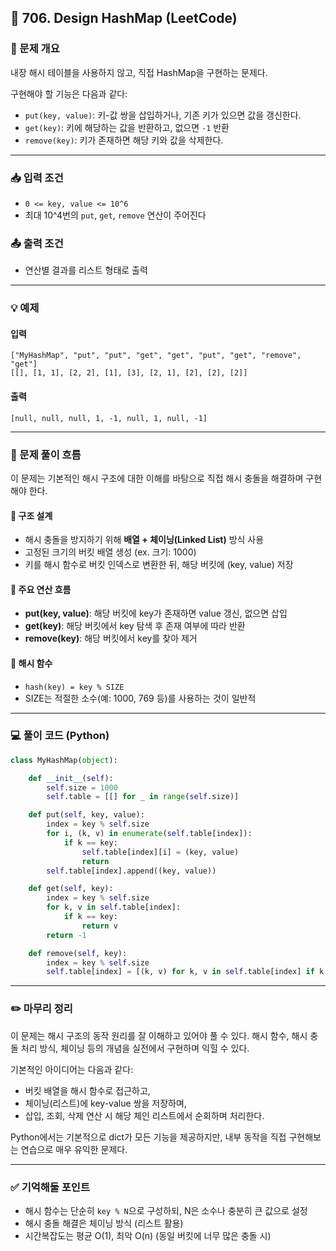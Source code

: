 ## 🧩 706. Design HashMap (LeetCode)

### 📌 문제 개요

내장 해시 테이블을 사용하지 않고, 직접 HashMap을 구현하는 문제다.

구현해야 할 기능은 다음과 같다:

- `put(key, value)`: 키-값 쌍을 삽입하거나, 기존 키가 있으면 값을 갱신한다.
- `get(key)`: 키에 해당하는 값을 반환하고, 없으면 `-1` 반환
- `remove(key)`: 키가 존재하면 해당 키와 값을 삭제한다.

---

### 📥 입력 조건
- `0 <= key, value <= 10^6`
- 최대 10^4번의 `put`, `get`, `remove` 연산이 주어진다

### 📤 출력 조건
- 연산별 결과를 리스트 형태로 출력

---

### 💡 예제

#### 입력
```
["MyHashMap", "put", "put", "get", "get", "put", "get", "remove", "get"]
[[], [1, 1], [2, 2], [1], [3], [2, 1], [2], [2], [2]]
```

#### 출력
```
[null, null, null, 1, -1, null, 1, null, -1]
```

---

### 🧠 문제 풀이 흐름

이 문제는 기본적인 해시 구조에 대한 이해를 바탕으로 직접 해시 충돌을 해결하며 구현해야 한다.

#### 🔹 구조 설계
- 해시 충돌을 방지하기 위해 **배열 + 체이닝(Linked List)** 방식 사용
- 고정된 크기의 버킷 배열 생성 (ex. 크기: 1000)
- 키를 해시 함수로 버킷 인덱스로 변환한 뒤, 해당 버킷에 (key, value) 저장

#### 🔹 주요 연산 흐름
- **put(key, value)**: 해당 버킷에 key가 존재하면 value 갱신, 없으면 삽입
- **get(key)**: 해당 버킷에서 key 탐색 후 존재 여부에 따라 반환
- **remove(key)**: 해당 버킷에서 key를 찾아 제거

#### 🔹 해시 함수
- `hash(key) = key % SIZE`
- SIZE는 적절한 소수(예: 1000, 769 등)를 사용하는 것이 일반적

---

### 💻 풀이 코드 (Python)

```python
class MyHashMap(object):

    def __init__(self):
        self.size = 1000
        self.table = [[] for _ in range(self.size)]

    def put(self, key, value):
        index = key % self.size
        for i, (k, v) in enumerate(self.table[index]):
            if k == key:
                self.table[index][i] = (key, value)
                return
        self.table[index].append((key, value))

    def get(self, key):
        index = key % self.size
        for k, v in self.table[index]:
            if k == key:
                return v
        return -1

    def remove(self, key):
        index = key % self.size
        self.table[index] = [(k, v) for k, v in self.table[index] if k != key]
```

---

### ✏️ 마무리 정리

이 문제는 해시 구조의 동작 원리를 잘 이해하고 있어야 풀 수 있다. 
해시 함수, 해시 충돌 처리 방식, 체이닝 등의 개념을 실전에서 구현하며 익힐 수 있다.

기본적인 아이디어는 다음과 같다:
- 버킷 배열을 해시 함수로 접근하고,
- 체이닝(리스트)에 key-value 쌍을 저장하며,
- 삽입, 조회, 삭제 연산 시 해당 체인 리스트에서 순회하며 처리한다.

Python에서는 기본적으로 dict가 모든 기능을 제공하지만, 내부 동작을 직접 구현해보는 연습으로 매우 유익한 문제다.

---

### ✅ 기억해둘 포인트
- 해시 함수는 단순히 `key % N`으로 구성하되, N은 소수나 충분히 큰 값으로 설정
- 해시 충돌 해결은 체이닝 방식 (리스트 활용)
- 시간복잡도는 평균 O(1), 최악 O(n) (동일 버킷에 너무 많은 충돌 시)
